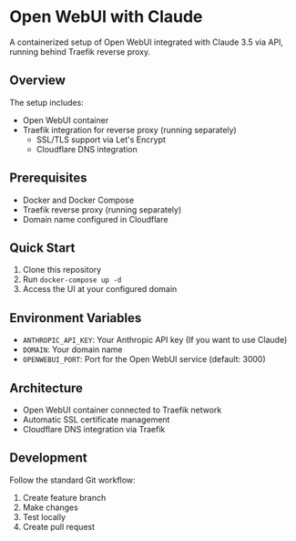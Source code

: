# Open WebUI with Claude

A containerized setup of Open WebUI integrated with Claude 3.5 via API, running behind Traefik reverse proxy.

## Overview
The setup includes:
- Open WebUI container
- Traefik integration for reverse proxy (running separately)
    - SSL/TLS support via Let's Encrypt
    - Cloudflare DNS integration

## Prerequisites
- Docker and Docker Compose
- Traefik reverse proxy (running separately)
- Domain name configured in Cloudflare

## Quick Start
1. Clone this repository
2. Run `docker-compose up -d`
3. Access the UI at your configured domain

## Environment Variables
- `ANTHROPIC_API_KEY`: Your Anthropic API key (If you want to use Claude)
- `DOMAIN`: Your domain name
- `OPENWEBUI_PORT`: Port for the Open WebUI service (default: 3000)

## Architecture
- Open WebUI container connected to Traefik network
- Automatic SSL certificate management
- Cloudflare DNS integration via Traefik

## Development
Follow the standard Git workflow:
1. Create feature branch
2. Make changes
3. Test locally
4. Create pull request
